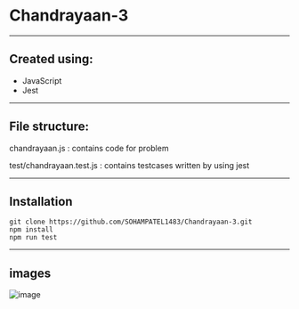 # Chandrayaan-3

---

## Created using:

- JavaScript
- Jest

---

## File structure:

chandrayaan.js : contains code for problem

test/chandrayaan.test.js : contains testcases written by using jest

---

## Installation

```
git clone https://github.com/SOHAMPATEL1483/Chandrayaan-3.git
npm install
npm run test
```

---

## images

![image](https://github.com/SOHAMPATEL1483/WatchWizard/assets/86504280/7402e4c4-af54-4d6d-9216-8df75e1200d1)
